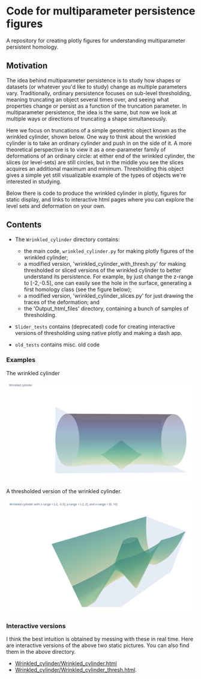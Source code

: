 # Code for multiparameter persistence figures

A repository for creating plotly figures for understanding
multiparameter persistent homology. 

## Motivation

The idea behind multiparameter persistence is to study how shapes or datasets (or whatever you'd like to study) change as multiple parameters vary. Traditionally, ordinary persistence focuses on sub-level thresholding, meaning truncating an object several times over, and seeing what properties change or persist as a function of the truncation parameter. 
In multiparameter persistence, the idea is the same, but now we look at multiple ways or directions of truncating a shape simultaneously. 

Here we focus on truncations of a simple geometric object known as the wrinkled cylinder, shown below. One way to think about the wrinkled cylinder is to take an ordinary cylinder and push in on the side of it. A more theoretical perspective is to view it as a one-parameter family of deformations of an ordinary circle: at either end of the wrinkled cylinder, the slices (or level-sets) are still circles, but in the middle you see the slices acquires an additional maximum and minimum. Thresholding this object gives a simple yet still visualizable example of the types of objects we're interested in studying.

Below there is code to produce the wrinkled cylinder in plotly, figures for static display, and links to interactive html pages where you can explore the level sets and deformation on your own.

## Contents 
* The `Wrinkled_cylinder` directory contains:
  - the main code, `wrinkled_cylinder.py` for making plotly figures of the wrinkled cylinder;
  - a modified version, 'wrinkled_cylinder_with_thresh.py' for making thresholded or sliced versions of the wrinkled cylinder to better understand its persistence. For example, by just change the z-range to [-2,-0.5], one can easily see the hole in the surface, generating a first homology class (see the figure below);
  - a modified version, 'wrinkled_cylinder_slices.py' for just drawing the traces of the deformation; and
  - the 'Output_html_files' directory, containing a bunch of samples of thresholding.


* `Slider_tests` contains (deprecated) code for creating interactive versions of thresholding using native plotly and making a dash app.

* `old_tests` contains misc. old code

### Examples

The wrinkled cylinder

![The wrinkled cylinder](./figs/Wrinkled_cylinder.png)

A thresholded version of the wrinkled cylinder.
 
![A thresholded wrinkled cylinder](./figs/thresh.png)

### Interactive versions

I think the best intuition is obtained by messing with these in real time. Here are interactive versions of the above two static pictures. You can also find them in the above directory.

 * [Wrinkled_cylinder/Wrinkled_cylinder.html](https://rawcdn.githack.com/catanzaromj/MPFigs/293e30202cfbd950163c9af91008de8e970b6bd4/Wrinkled_cylinder/Wrinkled_cylinder.html)
 * [Wrinkled_cylinder/Wrinkled_cylinder_thresh.html](https://rawcdn.githack.com/catanzaromj/MPFigs/293e30202cfbd950163c9af91008de8e970b6bd4/Wrinkled_cylinder/Wrinkled_cylinder_thresh.html).

